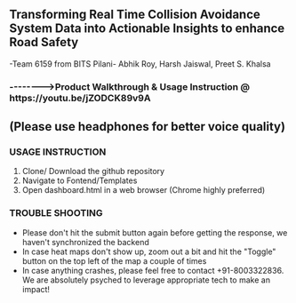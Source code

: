 <h2>Transforming Real Time Collision Avoidance System Data into Actionable Insights to enhance Road Safety</h3>
<p>-Team 6159 from BITS Pilani- Abhik Roy, Harsh Jaiswal, Preet S. Khalsa </p>
<h3>-------->Product Walkthrough & Usage Instruction @ https://youtu.be/jZODCK89v9A</h3>
<h2> (Please use headphones for better voice quality) </h2>
<h3>USAGE INSTRUCTION</h3>
<ol>
  <li>Clone/ Download the github repository</li>
  <li>Navigate to Fontend/Templates</li>
  <li>Open dashboard.html in a web browser (Chrome highly preferred)</li>
</ol>
<h3>TROUBLE SHOOTING </h3>
<ul>
  <li>Please don't hit the submit button again before getting the response, we haven't synchronized the backend</li>
  <li>In case heat maps don't show up, zoom out a bit and hit the "Toggle" button on the top left of the map a couple of times</li>
  <li>In case anything crashes, please feel free to contact +91-8003322836. We are absolutely psyched to leverage appropriate tech to make an impact!</li>
</ul>

